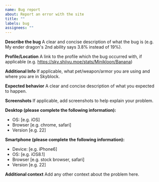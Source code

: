 ```yaml
---
name: Bug report
about: Report an error with the site
title: ""
labels: bug
assignees: ""
---
```


**Describe the bug**
A clear and concise description of what the bug is (e.g. My ender dragon's 2nd ability says 3.8% instead of 19%).

**Profile/Location**
A link to the profile which the bug occurred with, if applicable (e.g. https://sky.shiiyu.moe/stats/Minikloon/Banana)

**Additional Info**
If applicable, what pet/weapon/armor you are using and where you are in Skyblock.

**Expected behavior**
A clear and concise description of what you expected to happen.

**Screenshots**
If applicable, add screenshots to help explain your problem.

**Desktop (please complete the following information):**

- OS: [e.g. iOS]
- Browser [e.g. chrome, safari]
- Version [e.g. 22]

**Smartphone (please complete the following information):**

- Device: [e.g. iPhone6]
- OS: [e.g. iOS8.1]
- Browser [e.g. stock browser, safari]
- Version [e.g. 22]

**Additional context**
Add any other context about the problem here.
